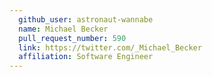```yaml
---
  github_user: astronaut-wannabe
  name: Michael Becker
  pull_request_number: 590
  link: https://twitter.com/_Michael_Becker
  affiliation: Software Engineer
---
```

